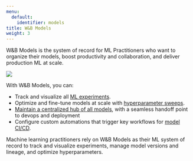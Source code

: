 ```yaml
---
menu:
  default:
    identifier: models
title: W&B Models
weight: 3
---
```


W&B Models is the system of record for ML Practitioners who want to organize their models, boost productivity and collaboration, and deliver production ML at scale. 

![](/images/general/models.png)

With W&B Models, you can: 

- Track and visualize all [ML experiments](./track/intro.md).
- Optimize and fine-tune models at scale with [hyperparameter sweeps](./sweeps/intro.md).
- [Maintain a centralized hub of all models](./model_registry/intro.md), with a seamless handoff point to devops and deployment
- Configure custom automations that trigger key workflows for [model CI/CD](./model_registry/model-registry-automations.md).



Machine learning practitioners rely on W&B Models as their ML system of record to track and visualize experiments, manage model versions and lineage, and optimize hyperparameters.